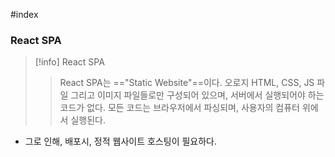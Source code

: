 #index 
### React SPA
>[!info]
>React SPA
>
>>React SPA는 =="Static Website"==이다.
>>오로지 HTML, CSS, JS 파일 그리고 이미지 파일들로만 구성되어 있으며, 서버에서 실행되어야 하는 코드가 없다.
>>모든 코드는 브라우저에서 파싱되며, 사용자의 컴퓨터 위에서 실행된다.
>

- 그로 인해, 배포시, 정적 웹사이트 호스팅이 필요하다.
